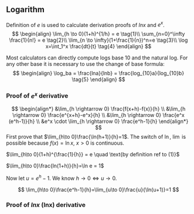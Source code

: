 ## Logarithm
Definition of $e$ is used to calculate derivation proofs of $lnx$ and $e^x$.
$$
\begin{align}
	\lim_{h \to 0}(1+h)^{1/h} = e \tag{1}\\
	\sum_{n=0}^\infty \frac{1}{n!} = e \tag{2}\\
	\lim_{n \to \infty}(1+\frac{1}{n})^n=e \tag{3}\\
	\log x=\int_1^x \frac{dt}{t} \tag{4}
\end{align}
$$

Most calculators can directly compute logs base 10 and the natural log. For any other base it is necessary to use the change of base formula:
$$
\begin{align}
\log_ba = \frac{lna}{lnb} = \frac{log_{10}a}{log_{10}b} \tag{5}
\end{align}
$$

### Proof of $e^ x$ derivative
$$
\begin{align*}
&\lim_{h \rightarrow 0} \frac{f(x+h)-f(x)}{h} \\
&\lim_{h \rightarrow 0} \frac{e^{x+h}-e^x}{h} \\
&\lim_{h \rightarrow 0} \frac{e^x (e^h-1)}{h} \\
&e^x \cdot \lim_{h \rightarrow 0} \frac{e^h-1}{h}
\end{align*}
$$
First prove that $\lim_{h\to 0}\frac{\ln(h+1)}{h}=1$. The switch of $\ln$, $\lim$ is possible because $f(x)=\ln x$, $x>0$ is continuous.  

$\lim_{h\to 0}(1+h)^{\frac{1}{h}} = e \quad \text{by definition ref to (1)}$ 

$\lim_{h\to 0}\frac{ln(1+h)}{h}=\ln e = 1$

Now let $u=e^h-1$. We know $h\to 0\iff u\to 0$.

$$
\lim_{h\to 0}\frac{e^h-1}{h}=\lim_{u\to 0}\frac{u}{\ln(u+1)}=1
$$

### Proof of $lnx$ (lnx) derivative